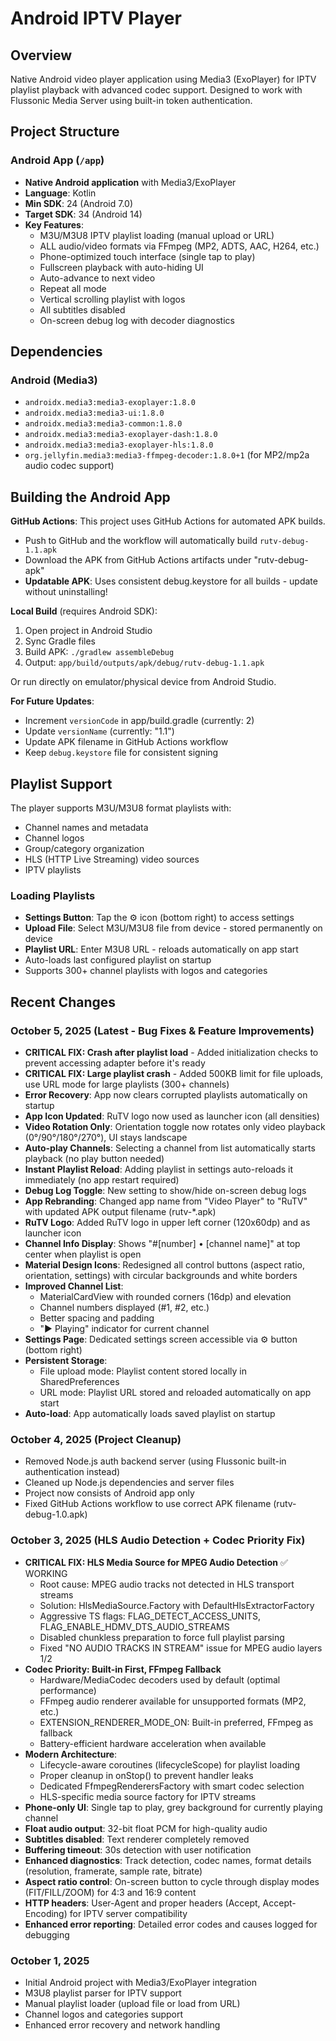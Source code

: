 # Android IPTV Player

## Overview
Native Android video player application using Media3 (ExoPlayer) for IPTV playlist playback with advanced codec support. Designed to work with Flussonic Media Server using built-in token authentication.

## Project Structure

### Android App (`/app`)
- **Native Android application** with Media3/ExoPlayer
- **Language**: Kotlin
- **Min SDK**: 24 (Android 7.0)
- **Target SDK**: 34 (Android 14)
- **Key Features**:
  - M3U/M3U8 IPTV playlist loading (manual upload or URL)
  - ALL audio/video formats via FFmpeg (MP2, ADTS, AAC, H264, etc.)
  - Phone-optimized touch interface (single tap to play)
  - Fullscreen playback with auto-hiding UI
  - Auto-advance to next video
  - Repeat all mode
  - Vertical scrolling playlist with logos
  - All subtitles disabled
  - On-screen debug log with decoder diagnostics

## Dependencies

### Android (Media3)
- `androidx.media3:media3-exoplayer:1.8.0`
- `androidx.media3:media3-ui:1.8.0`
- `androidx.media3:media3-common:1.8.0`
- `androidx.media3:media3-exoplayer-dash:1.8.0`
- `androidx.media3:media3-exoplayer-hls:1.8.0`
- `org.jellyfin.media3:media3-ffmpeg-decoder:1.8.0+1` (for MP2/mp2a audio codec support)

## Building the Android App

**GitHub Actions**: This project uses GitHub Actions for automated APK builds. 
- Push to GitHub and the workflow will automatically build `rutv-debug-1.1.apk`
- Download the APK from GitHub Actions artifacts under "rutv-debug-apk"
- **Updatable APK**: Uses consistent debug.keystore for all builds - update without uninstalling!

**Local Build** (requires Android SDK):
1. Open project in Android Studio
2. Sync Gradle files
3. Build APK: `./gradlew assembleDebug`
4. Output: `app/build/outputs/apk/debug/rutv-debug-1.1.apk`

Or run directly on emulator/physical device from Android Studio.

**For Future Updates**: 
- Increment `versionCode` in app/build.gradle (currently: 2)
- Update `versionName` (currently: "1.1")
- Update APK filename in GitHub Actions workflow
- Keep `debug.keystore` file for consistent signing

## Playlist Support

The player supports M3U/M3U8 format playlists with:
- Channel names and metadata
- Channel logos
- Group/category organization
- HLS (HTTP Live Streaming) video sources
- IPTV playlists

### Loading Playlists
- **Settings Button**: Tap the ⚙ icon (bottom right) to access settings
- **Upload File**: Select M3U/M3U8 file from device - stored permanently on device
- **Playlist URL**: Enter M3U8 URL - reloads automatically on app start
- Auto-loads last configured playlist on startup
- Supports 300+ channel playlists with logos and categories

## Recent Changes

### October 5, 2025 (Latest - Bug Fixes & Feature Improvements)
- **CRITICAL FIX: Crash after playlist load** - Added initialization checks to prevent accessing adapter before it's ready
- **CRITICAL FIX: Large playlist crash** - Added 500KB limit for file uploads, use URL mode for large playlists (300+ channels)
- **Error Recovery**: App now clears corrupted playlists automatically on startup
- **App Icon Updated**: RuTV logo now used as launcher icon (all densities)
- **Video Rotation Only**: Orientation toggle now rotates only video playback (0°/90°/180°/270°), UI stays landscape
- **Auto-play Channels**: Selecting a channel from list automatically starts playback (no play button needed)
- **Instant Playlist Reload**: Adding playlist in settings auto-reloads it immediately (no app restart required)
- **Debug Log Toggle**: New setting to show/hide on-screen debug logs
- **App Rebranding**: Changed app name from "Video Player" to "RuTV" with updated APK output filename (rutv-*.apk)
- **RuTV Logo**: Added RuTV logo in upper left corner (120x60dp) and as launcher icon
- **Channel Info Display**: Shows "#[number] • [channel name]" at top center when playlist is open
- **Material Design Icons**: Redesigned all control buttons (aspect ratio, orientation, settings) with circular backgrounds and white borders
- **Improved Channel List**: 
  - MaterialCardView with rounded corners (16dp) and elevation
  - Channel numbers displayed (#1, #2, etc.)
  - Better spacing and padding
  - "▶ Playing" indicator for current channel
- **Settings Page**: Dedicated settings screen accessible via ⚙ button (bottom right)
- **Persistent Storage**: 
  - File upload mode: Playlist content stored locally in SharedPreferences
  - URL mode: Playlist URL stored and reloaded automatically on app start
- **Auto-load**: App automatically loads saved playlist on startup

### October 4, 2025 (Project Cleanup)
- Removed Node.js auth backend server (using Flussonic built-in authentication instead)
- Cleaned up Node.js dependencies and server files
- Project now consists of Android app only
- Fixed GitHub Actions workflow to use correct APK filename (rutv-debug-1.0.apk)

### October 3, 2025 (HLS Audio Detection + Codec Priority Fix)
- **CRITICAL FIX: HLS Media Source for MPEG Audio Detection** ✅ WORKING
  - Root cause: MPEG audio tracks not detected in HLS transport streams
  - Solution: HlsMediaSource.Factory with DefaultHlsExtractorFactory
  - Aggressive TS flags: FLAG_DETECT_ACCESS_UNITS, FLAG_ENABLE_HDMV_DTS_AUDIO_STREAMS
  - Disabled chunkless preparation to force full playlist parsing
  - Fixed "NO AUDIO TRACKS IN STREAM" issue for MPEG audio layers 1/2
- **Codec Priority: Built-in First, FFmpeg Fallback**
  - Hardware/MediaCodec decoders used by default (optimal performance)
  - FFmpeg audio renderer available for unsupported formats (MP2, etc.)
  - EXTENSION_RENDERER_MODE_ON: Built-in preferred, FFmpeg as fallback
  - Battery-efficient hardware acceleration when available
- **Modern Architecture**: 
  - Lifecycle-aware coroutines (lifecycleScope) for playlist loading
  - Proper cleanup in onStop() to prevent handler leaks
  - Dedicated FfmpegRenderersFactory with smart codec selection
  - HLS-specific media source factory for IPTV streams
- **Phone-only UI**: Single tap to play, grey background for currently playing channel
- **Float audio output**: 32-bit float PCM for high-quality audio
- **Subtitles disabled**: Text renderer completely removed
- **Buffering timeout**: 30s detection with user notification
- **Enhanced diagnostics**: Track detection, codec names, format details (resolution, framerate, sample rate, bitrate)
- **Aspect ratio control**: On-screen button to cycle through display modes (FIT/FILL/ZOOM) for 4:3 and 16:9 content
- **HTTP headers**: User-Agent and proper headers (Accept, Accept-Encoding) for IPTV server compatibility
- **Enhanced error reporting**: Detailed error codes and causes logged for debugging

### October 1, 2025
- Initial Android project with Media3/ExoPlayer integration
- M3U8 playlist parser for IPTV support
- Manual playlist loader (upload file or load from URL)
- Channel logos and categories support
- Enhanced error recovery and network handling
